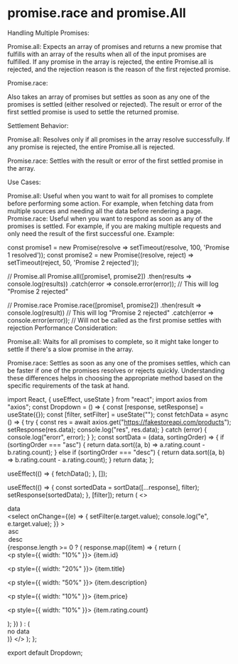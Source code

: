 # promise.race and promise.All

Handling Multiple Promises:

Promise.all: Expects an array of promises and returns a new promise that fulfills with an array of the results when all of the input promises are fulfilled. If any promise in the array is rejected, the entire Promise.all is rejected, and the rejection reason is the reason of the first rejected promise.


Promise.race:

Also takes an array of promises but settles as soon as any one of the promises is settled (either resolved or rejected). The result or error of the first settled promise is used to settle the returned promise.


Settlement Behavior:

Promise.all: Resolves only if all promises in the array resolve successfully. If any promise is rejected, the entire Promise.all is rejected.

Promise.race: Settles with the result or error of the first settled promise in the array.


Use Cases:

Promise.all: Useful when you want to wait for all promises to complete before performing some action. For example, when fetching data from multiple sources and needing all the data before rendering a page.
Promise.race: Useful when you want to respond as soon as any of the promises is settled. For example, if you are making multiple requests and only need the result of the first successful one.
Example:

const promise1 = new Promise(resolve => setTimeout(resolve, 100, 'Promise 1 resolved'));
const promise2 = new Promise((resolve, reject) => setTimeout(reject, 50, 'Promise 2 rejected'));

// Promise.all
Promise.all([promise1, promise2])
  .then(results => console.log(results))
  .catch(error => console.error(error)); // This will log "Promise 2 rejected"

// Promise.race
Promise.race([promise1, promise2])
  .then(result => console.log(result)) // This will log "Promise 2 rejected"
  .catch(error => console.error(error)); // Will not be called as the first promise settles with rejection
Performance Consideration:

Promise.all: Waits for all promises to complete, so it might take longer to settle if there's a slow promise in the array.


Promise.race: Settles as soon as any one of the promises settles, which can be faster if one of the promises resolves or rejects quickly.
Understanding these differences helps in choosing the appropriate method based on the specific requirements of the task at hand.



import React, { useEffect, useState } from "react";
import axios from "axios";
const Dropdown = () => {
  const [response, setResponse] = useState({});
  const [filter, setFilter] = useState("");
  const fetchData = async () => {
    try {
      const res = await axios.get("https://fakestoreapi.com/products");
      setResponse(res.data);
      console.log("res", res.data);
    } catch (error) {
      console.log("erorr", error);
    }
  };
  const sortData = (data, sortingOrder) => {
    if (sortingOrder === "asc") {
      return data.sort((a, b) => a.rating.count - b.rating.count);
    } else if (sortingOrder === "desc") {
      return data.sort((a, b) => b.rating.count - a.rating.count);
    }
    return data;
  };

  useEffect(() => {
    fetchData();
  }, []);

  useEffect(() => {
    const sortedData = sortData([...response], filter);
    setResponse(sortedData);
  }, [filter]);
  return (
    <>
      <div>data</div>
      <select
        onChange={(e) => {
          setFilter(e.target.value);
          console.log("e", e.target.value);
        }}
      >
        <option>asc</option>
        <option>desc</option>
      </select>
      {response.length >= 0 ? (
        response.map((item) => {
          return (
            <div className="wrapper">
              <p style={{ width: "10%" }}> {item.id}</p>
              <p style={{ width: "20%" }}> {item.title}</p>
              <p style={{ width: "50%" }}> {item.description}</p>
              <p style={{ width: "10%" }}> {item.price}</p>
              <p style={{ width: "10%" }}> {item.rating.count}</p>
            </div>
          );
        })
      ) : (
        <div> no data </div>
      )}
    </>
  );
};

export default Dropdown;


